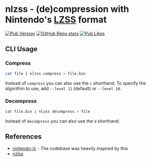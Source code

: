 # nlzss - (de)compression with Nintendo's [LZSS][] format

[![Pub Version](https://img.shields.io/pub/v/nlzss?style=for-the-badge)](https://pub.dev/packages/nlzss)
[![GitHub Repo stars](https://img.shields.io/github/stars/phoenixr-codes/nlzss?style=for-the-badge)](https://github.com/phoenixr-codes/nlzss)
[![Pub Likes](https://img.shields.io/pub/likes/nlzss?style=for-the-badge)](https://pub.dev/packages/nlzss)


## CLI Usage

### Compress

```bash
cat file | nlzss compress > file.bin
```

Instead of `compress` you can also use the `c` shorthand. To specify the
algorithm to use, add `--level 11` (default) or `--level 10`.


### Decompress

```bash
cat file.bin | nlzss decompress > file
```

Instead of `decompress` you can also use the `d` shorthand.


## References

- [nintendo-lz][] - The codebase was heavily inspired by this
- [nzlss][nzlss-python]

[LZSS]: https://en.wikipedia.org/wiki/Lempel%E2%80%93Ziv%E2%80%93Storer%E2%80%93Szymanski
[nintendo-lz]: https://gitlab.com/DarkKirb/nintendo-lz
[nzlss-python]: https://github.com/magical/nlzss

